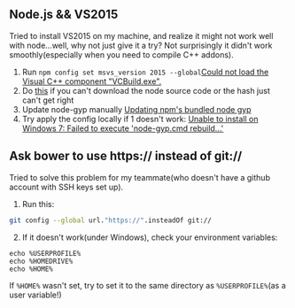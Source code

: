 ## Node.js && VS2015

Tried to install VS2015 on my machine, and realize it might not work well with node...well, why not just give it a try? Not surprisingly it didn't work smoothly(especially when you need to compile C++ addons).

1. Run `npm config set msvs_version 2015 --global`[Could not load the Visual C++ component "VCBuild.exe".](https://github.com/npm/npm/issues/8169)
2. Do [this](https://breeswish.org/blog/2014/11/14/node-gyp-rebuild-freeze/) if you can't download the node source code or the hash just can't get right
3. Update node-gyp manually [Updating npm's bundled node gyp](https://github.com/TooTallNate/node-gyp/wiki/Updating-npm's-bundled-node-gyp)
4. Try apply the config locally if 1 doesn't work: [Unable to install on Windows 7: Failed to execute 'node-gyp.cmd rebuild...'](https://github.com/node-inspector/v8-profiler/issues/47)


## Ask bower to use https:// instead of git://

Tried to solve this problem for my teammate(who doesn't have a github account with SSH keys set up).

1. Run this:

  ```bash
  git config --global url."https://".insteadOf git://
  ```
2. If it doesn't work(under Windows), check your environment variables:

  ```
  echo %USERPROFILE%
  echo %HOMEDRIVE%
  echo %HOME%
  ```
  
  If `%HOME%` wasn't set, try to set it to the same directory as `%USERPROFILE%`(as a user variable!)
